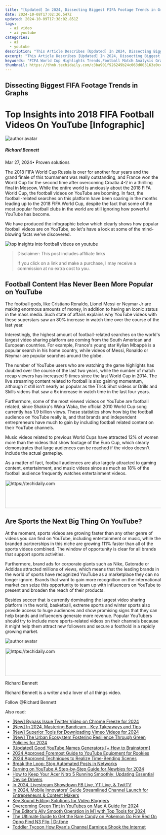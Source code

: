 ```yaml
---
title: "[Updated] In 2024, Dissecting Biggest FIFA Footage Trends in Graphs"
date: 2024-10-08T17:02:26.547Z
updated: 2024-10-09T17:38:02.851Z
tags:
  - ai video
  - ai youtube
categories:
  - ai
  - youtube
description: "This Article Describes [Updated] In 2024, Dissecting Biggest FIFA Footage Trends in Graphs"
excerpt: "This Article Describes [Updated] In 2024, Dissecting Biggest FIFA Footage Trends in Graphs"
keywords: "FIFA World Cup Highlights Trends,Football Match Analysis Graphics,Global Soccer Match Tactics,Top FIFA Gameplay Patterns,Ball Movement Chart Footage,Player Stats Graphical Review,Tournament Goal Distribution Study"
thumbnail: https://thmb.techidaily.com/c3ba901f926249b24c063d003163e0cc5d148f0772ca21d903055c2189241e19.jpg
---
```


## Dissecting Biggest FIFA Footage Trends in Graphs

# Top Insights into 2018 FIFA Football Videos On YouTube \[Infographic\]

![author avatar](https://images.wondershare.com/filmora/article-images/richard-bennett.jpg)

##### Richard Bennett

 Mar 27, 2024• Proven solutions

The 2018 FIFA World Cup Russia is over for another four years and the grand finale of this tournament was really outstanding, and France won the World Cup for the second time after overcoming Croatia 4-2 in a thrilling final in Moscow. While the entire world is anxiously about the 2018 FIFA World Cup, the football videos on YouTube are booming. In fact, the football-related searches on this platform have been soaring in the months leading up to the 2018 FIFA World Cup, despite the fact that some of the most popular football clubs in the world are still ignoring how powerful YouTube has become.

We have produced the infographic below which clearly shows how popular football videos are on YouTube, so let's have a look at some of the mind-blowing facts we've discovered.

![top insights into football videos on youtube](https://filmora.wondershare.com/youtube-video-editing/top-insights-into-football-videos-on-youtube.png)

>  Disclaimer: This post includes affiliate links
>
>  If you click on a link and make a purchase, I may receive a commission at no extra cost to you.
>

## Football Content Has Never Been More Popular on YouTube

The football gods, like Cristiano Ronaldo, Lionel Messi or Neymar Jr are making enormous amounts of money, in addition to having an iconic status in the mass media. Such state of affairs explains why YouTube videos with these superstars saw an 80% increase in watch time over the course of the last year.

Interestingly, the highest amount of football-related searches on the world's largest video sharing platform are coming from the South American and European countries. For example, France's young star Kylian Mbappé is a popular search in his home country, while videos of Messi, Ronaldo or Neymar are popular searches around the globe.

The number of YouTube users who are watching the game highlights has doubled over the course of the last two years, while the number of match recap viewers has increased 9 times since the last World Cup in 2014\. The live streaming content related to football is also gaining momentum, although it still isn't nearly as popular as the Trick Shot videos or Drills and Skills videos that saw a 6x increase in watch time in the last four years.

Furthermore, some of the most viewed videos on YouTube are football related, since Shakira's Waka Waka, the official 2010 World Cup song currently has 1.9 billion views. These statistics show how big the football audience on YouTube really is, and that brands and independent entrepreneurs have much to gain by including football related content on their YouTube channels.

Music videos related to previous World Cups have attracted 12% of women more than the videos that show footage of the Euro Cup, which clearly demonstrates that large audiences can be reached if the video doesn't include the actual gameplay.

As a matter of fact, football audiences are also largely attracted to gaming content, entertainment, and music videos since as much as 18% of the football audience frequently watches entertainment videos.

<!-- affiliate ads begin -->
<a href="https://appsumo.8odi.net/c/5597632/2112008/7443" target="_top" id="2112008">
  <img src="//a.impactradius-go.com/display-ad/7443-2112008" border="0" alt="https://techidaily.com" width="728" height="90"/>
</a>
<img height="0" width="0" src="https://appsumo.8odi.net/i/5597632/2112008/7443" style="position:absolute;visibility:hidden;" border="0" />
<!-- affiliate ads end -->

## Are Sports the Next Big Thing On YouTube?

At the moment, sports videos are growing faster than any other genre of videos you can find on YouTube, including entertainment or music, while the branded partnerships in this niche are growing 111% faster than all of the sports videos combined. The window of opportunity is clear for all brands that support sports activities.

Furthermore, brand ads for corporate giants such as Nike, Gatorade or Addidas attracted millions of views, which means that the leading brands in the world of sports have recognized YouTube as a marketplace they can no longer ignore. Brands that want to gain more recognition on the international market can seize this opportunity to team up with influencers on YouTube to present and broaden the reach of their products.

Besides soccer that is currently dominating the largest video sharing platform in the world, basketball, extreme sports and winter sports also provide access to huge audiences and show promising signs that they can help brands and influencers generate more revenue. Popular YouTubers should try to include more sports-related videos on their channels because it might help them attract new followers and secure a foothold in a rapidly growing market.

![author avatar](https://images.wondershare.com/filmora/article-images/richard-bennett.jpg)

<!-- affiliate ads begin -->
<a href="https://appsumo.8odi.net/c/5597632/2137378/7443" target="_top" id="2137378">
  <img src="//a.impactradius-go.com/display-ad/7443-2137378" border="0" alt="https://techidaily.com" width="600" height="90"/>
</a>
<img height="0" width="0" src="https://appsumo.8odi.net/i/5597632/2137378/7443" style="position:absolute;visibility:hidden;" border="0" />
<!-- affiliate ads end -->

Richard Bennett

Richard Bennett is a writer and a lover of all things video.

Follow @Richard Bennett

<ins class="adsbygoogle"
     style="display:block"
     data-ad-format="autorelaxed"
     data-ad-client="ca-pub-7571918770474297"
     data-ad-slot="1223367746"></ins>

<ins class="adsbygoogle"
     style="display:block"
     data-ad-client="ca-pub-7571918770474297"
     data-ad-slot="8358498916"
     data-ad-format="auto"
     data-full-width-responsive="true"></ins>

<span class="atpl-alsoreadstyle">Also read:</span>
<div><ul>
<li><a href="https://twitter-clips.techidaily.com/new-bypass-issue-twitter-video-on-chrome-freeze-for-2024/"><u>[New] Bypass Issue Twitter Video on Chrome Freeze for 2024</u></a></li>
<li><a href="https://remote-screen-capture.techidaily.com/new-in-2024-mastering-bandicam-key-takeaways-and-tips/"><u>[New] In 2024, Mastering Bandicam - Key Takeaways and Tips</u></a></li>
<li><a href="https://vimeo-videos.techidaily.com/new-superior-tools-for-downloading-vimeo-videos-for-2024/"><u>[New] Superior Tools for Downloading Vimeo Videos for 2024</u></a></li>
<li><a href="https://youtube-lab.techidaily.com/he-urban-ecosystem-fostering-resilience-through-green-policies-for-2024/"><u>[New] The Urban Ecosystem Fostering Resilience Through Green Policies for 2024</u></a></li>
<li><a href="https://youtube-lab.techidaily.com/ed-good-youtube-names-generators-plus-how-to-brainstorm/"><u>[Updated] Good YouTube Names Generators [+ How to Brainstorm]</u></a></li>
<li><a href="https://youtube-lab.techidaily.com/approved-foremost-guide-to-youtube-equipment-for-rookies/"><u>2024 Approved Foremost Guide to YouTube Equipment for Rookies</u></a></li>
<li><a href="https://some-skills.techidaily.com/2024-approved-techniques-to-realize-time-bending-scenes/"><u>2024 Approved Techniques to Realize Time-Bending Scenes</u></a></li>
<li><a href="https://facebook.techidaily.com/break-the-loop-stop-automated-posts-in-networks/"><u>Break the Loop: Stop Automated Posts in Networks</u></a></li>
<li><a href="https://youtube-lab.techidaily.com/ng-on-youtube-a-step-by-step-guide-for-newbies-for-2024/"><u>Earning on YouTube A Step-by-Step Guide for Newbies for 2024</u></a></li>
<li><a href="https://hardware-updates.techidaily.com/how-to-keep-your-acer-nitro-5-running-smoothly-updating-essential-device-drivers/"><u>How to Keep Your Acer Nitro 5 Running Smoothly: Updating Essential Device Drivers</u></a></li>
<li><a href="https://youtube-tips.techidaily.com/24-livestream-showdown-fb-live-yt-live-and-twittv/"><u>In 2024, Livestream Showdown FB Live, YT Live, & TwitTV</u></a></li>
<li><a href="https://youtube-lab.techidaily.com/24-mobile-innovators-guide-streamlined-channel-launch-for-entrepreneurs-and-content-makers/"><u>In 2024, Mobile Innovators' Guide Streamlined Channel Launch for Entrepreneurs & Content Makers</u></a></li>
<li><a href="https://youtube-lab.techidaily.com/ound-editing-solutions-for-video-bloggers/"><u>Key Sound Editing Solutions for Video Bloggers</u></a></li>
<li><a href="https://youtube-lab.techidaily.com/oming-green-tint-in-youtubes-on-mac-a-guide-for-2024/"><u>Overcoming Green Tint in YouTubes on Mac A Guide for 2024</u></a></li>
<li><a href="https://some-approaches.techidaily.com/the-editors-ally-smooth-operation-in-m1-with-top-tools-for-2024/"><u>The Editor's Ally Smooth Operation in M1 with Top Tools for 2024</u></a></li>
<li><a href="https://android-pokemon-go.techidaily.com/the-ultimate-guide-to-get-the-rare-candy-on-pokemon-go-fire-red-on-oppo-find-n3-flip-drfone-by-drfone-virtual-android/"><u>The Ultimate Guide to Get the Rare Candy on Pokemon Go Fire Red On Oppo Find N3 Flip | Dr.fone</u></a></li>
<li><a href="https://youtube-lab.techidaily.com/er-tycoon-how-ryans-channel-earnings-shook-the-internet/"><u>Toddler Tycoon How Ryan's Channel Earnings Shook the Internet</u></a></li>
</ul></div>

